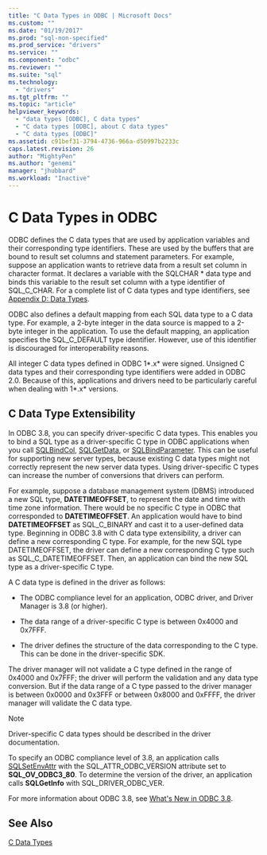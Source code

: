 ```yaml
---
title: "C Data Types in ODBC | Microsoft Docs"
ms.custom: ""
ms.date: "01/19/2017"
ms.prod: "sql-non-specified"
ms.prod_service: "drivers"
ms.service: ""
ms.component: "odbc"
ms.reviewer: ""
ms.suite: "sql"
ms.technology: 
  - "drivers"
ms.tgt_pltfrm: ""
ms.topic: "article"
helpviewer_keywords: 
  - "data types [ODBC], C data types"
  - "C data types [ODBC], about C data types"
  - "C data types [ODBC]"
ms.assetid: c91bef31-3794-4736-966a-d50997b2233c
caps.latest.revision: 26
author: "MightyPen"
ms.author: "genemi"
manager: "jhubbard"
ms.workload: "Inactive"
---
```

# C Data Types in ODBC
ODBC defines the C data types that are used by application variables and their corresponding type identifiers. These are used by the buffers that are bound to result set columns and statement parameters. For example, suppose an application wants to retrieve data from a result set column in character format. It declares a variable with the SQLCHAR * data type and binds this variable to the result set column with a type identifier of SQL_C_CHAR. For a complete list of C data types and type identifiers, see [Appendix D: Data Types](../../../odbc/reference/appendixes/appendix-d-data-types.md).  
  
 ODBC also defines a default mapping from each SQL data type to a C data type. For example, a 2-byte integer in the data source is mapped to a 2-byte integer in the application. To use the default mapping, an application specifies the SQL_C_DEFAULT type identifier. However, use of this identifier is discouraged for interoperability reasons.  
  
 All integer C data types defined in ODBC 1*.x* were signed. Unsigned C data types and their corresponding type identifiers were added in ODBC 2.0. Because of this, applications and drivers need to be particularly careful when dealing with 1*.x* versions.  
  
## C Data Type Extensibility  
 In ODBC 3.8, you can specify driver-specific C data types. This enables you to bind a SQL type as a driver-specific C type in ODBC applications when you call [SQLBindCol](../../../odbc/reference/syntax/sqlbindcol-function.md), [SQLGetData](../../../odbc/reference/syntax/sqlgetdata-function.md), or [SQLBindParameter](../../../odbc/reference/syntax/sqlbindparameter-function.md). This can be useful for supporting new server types, because existing C data types might not correctly represent the new server data types. Using driver-specific C types can increase the number of conversions that drivers can perform.  
  
 For example, suppose a database management system (DBMS) introduced a new SQL type, **DATETIMEOFFSET**, to represent the date and time with time zone information. There would be no specific C type in ODBC that corresponded to **DATETIMEOFFSET**. An application would have to bind **DATETIMEOFFSET** as SQL_C_BINARY and cast it to a user-defined data type. Beginning in ODBC 3.8 with C data type extensibility, a driver can define a new corresponding C type. For example, for the new SQL type DATETIMEOFFSET, the driver can define a new corresponding C type such as SQL_C_DATETIMEOFFSET. Then, an application can bind the new SQL type as a driver-specific C type.  
  
 A C data type is defined in the driver as follows:  
  
-   The ODBC compliance level for an application, ODBC driver, and Driver Manager is 3.8 (or higher).  
  
-   The data range of a driver-specific C type is between 0x4000 and 0x7FFF.  
  
-   The driver defines the structure of the data corresponding to the C type.  This can be done in the driver-specific SDK.  
  
 The driver manager will not validate a C type defined in the range of 0x4000 and 0x7FFF; the driver will perform the validation and any data type conversion. But if the data range of a C type passed to the driver manager is between 0x0000 and 0x3FFF or between 0x8000 and 0xFFFF, the driver manager will validate the C data type.  
  
> [!NOTE]  
>  Driver-specific C data types should be described in the driver documentation.  
  
 To specify an ODBC compliance level of 3.8, an application calls [SQLSetEnvAttr](../../../odbc/reference/syntax/sqlsetenvattr-function.md) with the SQL_ATTR_ODBC_VERSION attribute set to **SQL_OV_ODBC3_80**. To determine the version of the driver, an application calls **SQLGetInfo** with SQL_DRIVER_ODBC_VER.  
  
 For more information about ODBC 3.8, see [What's New in ODBC 3.8](../../../odbc/reference/what-s-new-in-odbc-3-8.md).  
  
## See Also  
 [C Data Types](../../../odbc/reference/appendixes/c-data-types.md)
